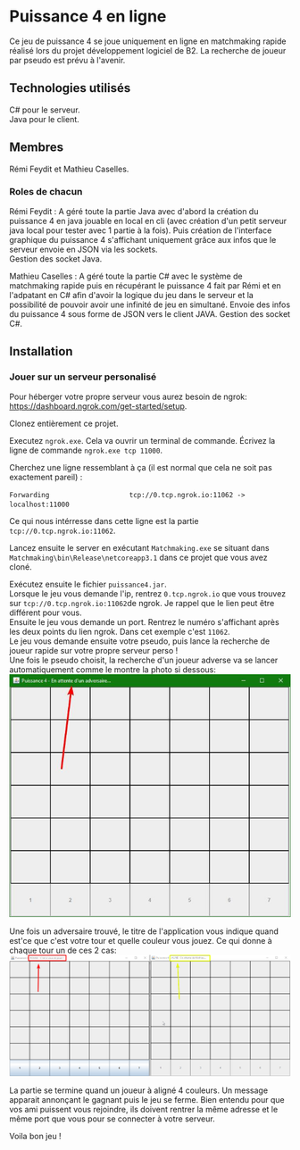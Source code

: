 # Puissance 4 en ligne

Ce jeu de puissance 4 se joue uniquement en ligne en matchmaking rapide réalisé lors du projet développement logiciel de B2.
La recherche de joueur par pseudo est prévu à l'avenir.

## Technologies utilisés

C# pour le serveur.  
Java pour le client.

## Membres
Rémi Feydit et Mathieu Caselles.

### Roles de chacun

Rémi Feydit : A géré toute la partie Java avec d'abord la création du puissance 4 en java jouable en local en cli (avec création d'un petit serveur java local pour tester avec 1 partie à la fois). Puis création de l'interface graphique du puissance 4 s'affichant uniquement grâce aux infos que le serveur envoie en JSON via les sockets.  
Gestion des socket Java.

Mathieu Caselles : A géré toute la partie C# avec le système de matchmaking rapide puis en récupérant le puissance 4 fait par Rémi et en l'adpatant en C# afin d'avoir la logique du jeu dans le serveur et la possibilité de pouvoir avoir une infinité de jeu en simultané.
Envoie des infos du puissance 4 sous forme de JSON vers le client JAVA.
Gestion des socket C#.

## Installation

### Jouer sur un serveur personalisé

Pour héberger votre propre serveur vous aurez besoin de ngrok: https://dashboard.ngrok.com/get-started/setup.

Clonez entièrement ce projet.

Executez `ngrok.exe`. Cela va ouvrir un terminal de commande. Écrivez la ligne de commande `ngrok.exe tcp 11000`.

Cherchez une ligne ressemblant à ça (il est normal que cela ne soit pas exactement pareil) : 

`Forwarding                    tcp://0.tcp.ngrok.io:11062 -> localhost:11000 `

Ce qui nous intérresse dans cette ligne est la partie `tcp://0.tcp.ngrok.io:11062`.

Lancez ensuite le server en exécutant `Matchmaking.exe` se situant dans `Matchmaking\bin\Release\netcoreapp3.1` dans ce projet que vous avez cloné.

Exécutez ensuite le fichier `puissance4.jar`.  
Lorsque le jeu vous demande l'ip, rentrez `0.tcp.ngrok.io` que vous trouvez sur `tcp://0.tcp.ngrok.io:11062`de ngrok. Je rappel que le lien peut être différent pour vous.  
Ensuite le jeu vous demande un port. Rentrez le numéro s'affichant après les deux points du lien ngrok. Dans cet exemple c'est `11062`.  
Le jeu vous demande ensuite votre pseudo, puis lance la recherche de joueur rapide sur votre propre serveur perso !   
Une fois le pseudo choisit, la recherche d'un joueur adverse va se lancer automatiquement comme le montre la photo si dessous:  
![100% center](screenDoc/rechercheAdversaire.jpg)

Une fois un adversaire trouvé, le titre de l'application vous indique quand est'ce que c'est votre tour et quelle couleur vous jouez. Ce qui donne à chaque tour un de ces 2 cas:  
![100% center](screenDoc/jeuxEnCours.jpg)

La partie se termine quand un joueur à aligné 4 couleurs. Un message apparait annonçant le gagnant puis le jeu se ferme.
Bien entendu pour que vos ami puissent vous rejoindre, ils doivent rentrer la même adresse et le même port que vous pour se connecter à votre serveur.  

Voila bon jeu ! 

